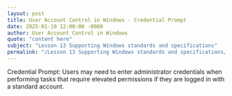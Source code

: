 ```yaml
---
layout: post
title: User Account Control in Windows - Credential Prompt
date: 2025-01-10 12:00:00 -0000
author: User Account Control in Windows
quote: "content here"
subject: "Lesson 13 Supporting Windows standards and specifications"
permalink: "/Lesson 13 Supporting Windows standards and specifications/User Account Control in Windows/User Account Control in Windows - Credential Prompt"
---
```


Credential Prompt: Users may need to enter administrator credentials when performing tasks that require elevated permissions if they are logged in with a standard account.
